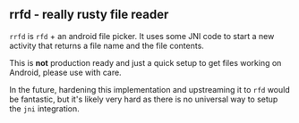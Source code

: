 ## rrfd - really rusty file reader

`rrfd` is `rfd` + an android file picker. It uses some JNI code to start a new activity that returns a file name and the file contents.

This is **not** production ready and just a quick setup to get files working on Android, please use with care.

In the future, hardening this implementation and upstreaming it to `rfd` would be fantastic, but it's likely very hard as there is no universal way to setup the `jni` integration.
